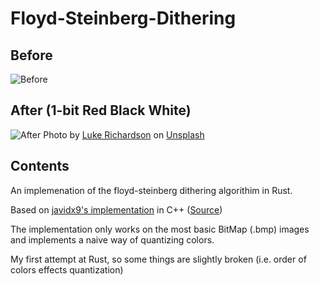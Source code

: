 # Floyd-Steinberg-Dithering

## Before
![Before](images/before.bmp)

## After (1-bit Red Black White)
![After](images/edited.bmp)
Photo by [Luke Richardson](https://unsplash.com/@lukealrich?utm_source=unsplash&utm_medium=referral&utm_content=creditCopyText") on [Unsplash](https://unsplash.com/s/photos/mountains?utm_source=unsplash&utm_medium=referral&utm_content=creditCopyText)
  
## Contents
An implemenation of the floyd-steinberg dithering algorithim in Rust.

Based on [javidx9's implementation](https://www.youtube.com/watch?v=lseR6ZguBNY) in C++ ([Source](https://github.com/OneLoneCoder/olcPixelGameEngine/blob/master/Videos/OneLoneCoder_PGE_Dithering.cpp))

The implementation only works on the most basic BitMap (.bmp) images and implements a naive way of quantizing colors. 

My first attempt at Rust, so some things are slightly broken (i.e. order of colors effects quantization)